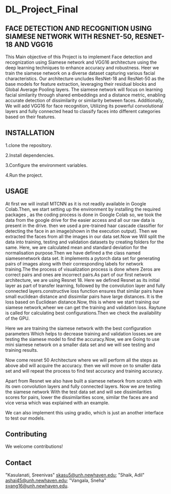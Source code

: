 # DL_Project_Final 

## FACE DETECTION AND RECOGNITION USING SIAMESE NETWORK WITH RESNET-50, RESNET-18 AND VGG16

This Main objective of this Project is to implement Face detection and recognization using Siamese network and VGG16 architecture  using the deep learning techniques to enhance accuracy and robustness. Heer we train the siamese network on a diverse dataset capturing various facial characteristics. Our architecture uncludes ResNet-18 and ResNet-50 as the base models for feature extraction, leveraging their residual blocks and Global Average Pooling layers. The siamese network will focus on learning facial similarity  through shared embeddings and a distance metric, enabling accurate detection of dissimilarity or similarity between faces. Additionally, We will add VGG16 for face recognition, Utilizing its powerful convolutional layers and fully connected head to classify faces into different categories based on their features.

## INSTALLATION

1.clone the repository.

2.Install dependencies.

3.Configure the environment variables.

4.Run the project.

## USAGE

At first we will install MTCNN as it is not readily available in Google Colab.Then, we start setting up the environment by installing the required packages , as the coding process is done in Google Colab so, we took the data from the google drive for the easier access and all our raw data is present in the drive. then we used a pre-trained haar cascade classifier for detecting the face in an image(shown in the execution output). Then we extracted the faces from all the images in our data set.Now we Will split the data into training, testing and validation datasets by creating folders for the same. Here, we are calculated mean and standard deviation for the normalisation purpose.Then we have defined a the class named siamesenetwork data set. It implements a pytorch data set for generating pairs of images along with their corresponding labels for network training.The the process of visualization process is done where Zeros are correct pairs and ones are incorrect pairs.As part of our first network architecture, we are using Resnet 18. Here we defined Resnet as its initial layer as part of transfer  learning, followed by the convolution layer and fully connected layers.constructive loss function ensures that similar pairs have small euclidean distance and dissimilar pairs  have large distances. It is the loss based on Euclidean distance.Now, this is where we start training our siamese network,wheer we can get the training and validation loss. Raytune is called for calculating best configurations.Then we check the availability of the GPU.

Here we are training the siamese network with the best configuration parameters Which helps to decrease training and validation losses.we are testing the siamese model to find the accuracy.Now, we are Going to use mini siamese network on a smaller data set and we will see testing and training results.

Now come resnet 50 Architecture where we will perform all the steps as above abd will acquire the accuracy. then we will move on to smaller data set and will repeat the process to find test accuracy and training accuracy. 

Apart from Resnet we also have built a siamese network from scratch with its own convolution layers and fully connected layers. Now we are testing the siamese network With the test data set and will see dissimilarities scores for pairs, lower the dissimilarities score, similar the faces are and vice versa which was explained with an example.

We can also implement this using gradio, which is just an another interface to test our models. 

## Contributing

We welcome contributions!

## Contact

"Kasulanati, Sreenivas" <skasu5@unh.newhaven.edu>; 
"Shaik, Adil" <ashai45@unh.newhaven.edu>;
"Vangala, Sneha" <svang16@unh.newhaven.edu>.
